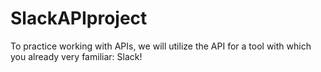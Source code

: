 # SlackAPIproject
To practice working with APIs, we will utilize the API for a tool with which you already very familiar: Slack!
